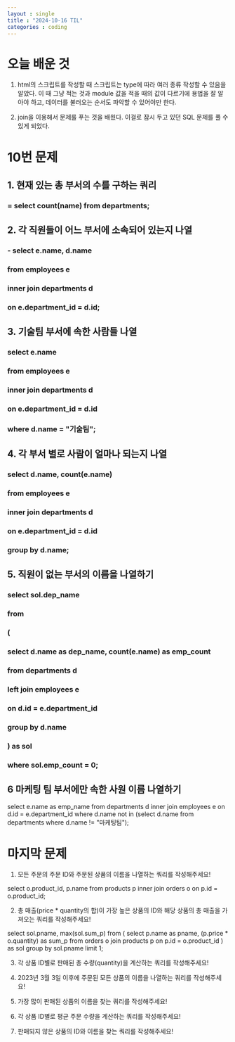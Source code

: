 ```yaml
---
layout : single
title : "2024-10-16 TIL"
categories : coding
---
```


# 오늘 배운 것
1. html의 스크립트를 작성할 때 스크립트는 type에 따라 여러 종류 작성할 수 있음을 알았다.
이 때 그냥 적는 것과 module 값을 적을 때의 값이 다르기에 용법을 잘 알아야 하고, 데이터를 불러오는 순서도 파악할 수 있어야만 한다.


2. join을 이용해서 문제룰 푸는 것을 배웠다. 
이걸로 잠시 두고 있던 SQL 문제를 풀 수 있게 되었다.

# 10번 문제
## 1. 현재 있는 총 부서의 수를 구하는 쿼리
### = select count(name) from departments;

## 2. 각 직원들이 어느 부서에 소속되어 있는지 나열
### - select e.name, d.name 
### from employees e
### inner join departments d
### on e.department_id = d.id;

## 3. 기술팀 부서에 속한 사람들 나열
### select e.name
### from employees e
### inner join departments d
### on e.department_id = d.id
### where d.name = "기술팀";

## 4. 각 부서 별로 사람이 얼마나 되는지 나열
### select d.name, count(e.name)
### from employees e
### inner join departments d
### on e.department_id = d.id
### group by d.name;

## 5. 직원이 없는 부서의 이름을 나열하기
### select sol.dep_name
### from
### (
### select d.name as dep_name, count(e.name) as emp_count
### from departments d
### left join employees e
### on d.id = e.department_id
### group by d.name
### ) as sol
### where sol.emp_count = 0;

## 6 마케팅 팀 부서에만 속한 사원 이름 나열하기
select e.name as emp_name
from departments d
inner join employees e
on d.id = e.department_id
where d.name not in 
(select d.name from departments where d.name != "마케팅팀");



# 마지막 문제
1. 모든 주문의 주문 ID와 주문된 상품의 이름을 나열하는 쿼리를 작성해주세요!

select o.product_id, p.name 
from products p
inner join orders o
on p.id = o.product_id;


2. 총 매출(price * quantity의 합)이 가장 높은 상품의 ID와 해당 상품의 총 매출을 가져오는 쿼리를 작성해주세요!

select sol.pname, max(sol.sum_p)
from
(
select p.name as pname, (p.price * o.quantity) as sum_p 
from orders o
join products p
on p.id = o.product_id
) as sol
group by sol.pname
limit 1;

3. 각 상품 ID별로 판매된 총 수량(quantity)을 계산하는 쿼리를 작성해주세요!


4. 2023년 3월 3일 이후에 주문된 모든 상품의 이름을 나열하는 쿼리를 작성해주세요!

5. 가장 많이 판매된 상품의 이름을 찾는 쿼리를 작성해주세요!

6. 각 상품 ID별로 평균 주문 수량을 계산하는 쿼리를 작성해주세요!

7. 판매되지 않은 상품의 ID와 이름을 찾는 쿼리를 작성해주세요!

